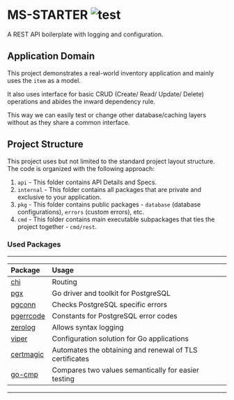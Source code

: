 MS-STARTER ![test](https://github.com/symaster1995/ms-starter/actions/workflows/test.yml/badge.svg)
========

A REST API boilerplate with logging and configuration.

## Application Domain
This project demonstrates a real-world inventory application and mainly uses the `item` as a model.

It also uses interface for basic CRUD (Create/ Read/ Update/ Delete) operations and abides the inward dependency rule.

This way we can easily test or change other database/caching layers without as they share a common interface.

## Project Structure
This project uses but not limited to the standard project layout structure.
The code is organized with the following approach:

1. `api` - This folder contains API Details and Specs.
2. `internal` - This folder contains all packages that are private and exclusive to your application.
3. `pkg` - This folder contains public packages - `database` (database configurations), `errors` (custom errors), etc.
4. `cmd` - This folder contains main executable subpackages that ties the project together - `cmd/rest`.

### Used Packages

--------------------------------------------------------------------------------------------------------------------
| Package                                               | Usage                                                    |
| :-----------------------------------------------------|:----------------------------------------------------------
| [chi](https://github.com/go-chi/chi)                  | Routing                                                  |
| [pgx](https://github.com/jackc/pgx/v4)                | Go driver and toolkit for PostgreSQL                     |
| [pgconn](https://github.com/jackc/pgconn)             | Checks PostgreSQL specific errors                        |
| [pgerrcode](https://github.com/jackc/pgerrcode)       | Constants for PostgreSQL error codes                     |
| [zerolog](https://github.com/rs/zerolog)              | Allows syntax logging                                    |
| [viper](https://github.com/spf13/viper)               | Configuration solution for Go applications               |
| [certmagic](https://github.com/caddyserver/certmagic) | Automates the obtaining and renewal of TLS certificates  |
| [go-cmp](https://github.com/google/go-cmp)            | Compares two values semantically for easier testing      |
--------------------------------------------------------------------------------------------------------------------